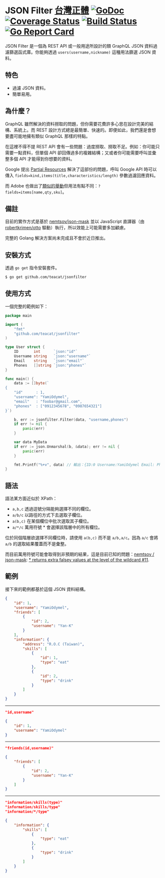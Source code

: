 # JSON Filter [台灣正體](./README-tw.md) [![GoDoc](https://godoc.org/github.com/teacat/jsonfilter?status.svg)](https://godoc.org/github.com/teacat/jsonfilter) [![Coverage Status](https://coveralls.io/repos/github/teacat/jsonfilter/badge.svg?branch=master)](https://coveralls.io/github/teacat/jsonfilter?branch=master) [![Build Status](https://app.travis-ci.com/teacat/jsonfilter.svg?branch=master)](https://app.travis-ci.com/teacat/jsonfilter) [![Go Report Card](https://goreportcard.com/badge/github.com/teacat/jsonfilter)](https://goreportcard.com/report/github.com/teacat/jsonfilter)

JSON Filter 是一個為 REST API 或一般用途所設計的類 GraphQL JSON 資料過濾篩選函式庫。你能夠透過 `users(username,nickname)` 這種用法篩選 JSON 資料。

## 特色

-   過濾 JSON 資料。
-   簡單易用。

## 為什麼？

GraphQL 雖然解決的資料撈取的問題，但你需要花費許多心思在設計完美的結構、系統上。而 REST 設計方式總是最簡單、快速的。即便如此，我們還是會想要盡可能地擁有類似 GraphQL 那樣的特點。

在這裡不得不提 REST API 會有一些問題：過度撈取、撈取不足。例如：你可能只需要一點資料，但單個 API 卻回傳過多的複雜結構；又或者你可能需要呼叫並彙整多個 API 才能得到你想要的資料。

Google 提出 [Partial Resources](https://cloud.google.com/compute/docs/api/how-tos/performance#partial) 解決了這部份的問題，呼叫 Google API 時可以傳入 `fields=kind,items(title,characteristics/length)` 參數過濾回應資料。

而 Adobe 也做出了[類似的舉動](https://devdocs.magento.com/guides/v2.4/rest/retrieve-filtered-responses.html)但用法有點不同：`?fields=items[name,qty,sku]`。

## 備註

目前的實作方式是基於 [nemtsov/json-mask](https://github.com/nemtsov/json-mask) 並以 JavaScript 直譯器（由 [robertkrimen/otto](https://github.com/robertkrimen/otto) 驅動）執行，所以效能上可能需要多加顧慮。

完整的 Golang 解決方案尚未完成且不會於近日推出。

## 安裝方式

透過 `go get` 指令安裝套件。

```bash
$ go get github.com/teacat/jsonfilter
```

## 使用方式

一個完整的範例如下：

```go
package main

import (
	"fmt"
	"github.com/teacat/jsonfilter"
)

type User struct {
	ID       int      `json:"id"`
	Username string   `json:"username"`
	Email    string   `json:"email"`
	Phones   []string `json:"phones"`
}

func main() {
	data := []byte(`
{
    "id"      : 1,
    "username": "YamiOdymel",
    "email"   : "foobar@gmail.com",
    "phones"  : ["0912345678", "0987654321"]
}`)

	b, err := jsonfilter.Filter(data, "username,phones")
	if err != nil {
		panic(err)
	}

	var data MyData
	if err := json.Unmarshal(b, &data); err != nil {
		panic(err)
	}

	fmt.Printf("%+v", data) // 輸出：{ID:0 Username:YamiOdymel Email: Phones:[0912345678 0987654321]}
}
```

## 語法

語法某方面近似於 XPath：

-   `a,b,c` 透過逗號分隔能夠選擇不同的欄位。
-   `a/b/c` 以路徑的方式下去選取子欄位。
-   `a(b,c)` 在某個欄位中批次選取其子欄位。
-   `a/*/c` 萬用符號 \* 會選擇該階層中的所有欄位。

位於同個階層欲選擇不同欄位時，請使用 `a(b,c)` 而不是 `a/b,a/c`。因為 `a/c` 會將 `a/b` 的選取結果覆蓋而不是彙整。

而目前萬用符號可能會取得到非預期的結果，這是目前已知的問題：[nemtsov
/
json-mask](https://github.com/nemtsov/json-mask): [\* returns extra falsey values at the level of the wildcard #11](https://github.com/nemtsov/json-mask/issues/11).

## 範例

接下來的範例都基於這個 JSON 資料結構。

```json
{
    "id": 1,
    "username": "YamiOdymel",
    "friends": [
        {
            "id": 2,
            "username": "Yan-K"
        }
    ],
    "information": {
        "address": "R.O.C (Taiwan)",
        "skills": [
            {
                "id": 1,
                "type": "eat"
            },
            {
                "id": 2,
                "type": "drink"
            }
        ]
    }
}
```

---

```json
"id,username"

{
    "id": 1,
    "username": "YamiOdymel"
}
```

---

```json
"friends(id,username)"

{
    "friends": [
        {
            "id": 2,
            "username": "Yan-K"
        }
    ]
}
```

---

```json
"information/skills(type)"
"information/skills/type"
"information/*/type"

{
    "information": {
        "skills": [
            {
                "type": "eat"
            },
            {
                "type": "drink"
            }
        ]
    }
}
```
